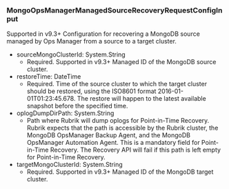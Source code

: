 ### MongoOpsManagerManagedSourceRecoveryRequestConfigInput
Supported in v9.3+
Configuration for recovering a MongoDB source managed by Ops Manager from a source to a target cluster.

- sourceMongoClusterId: System.String
  - Required. Supported in v9.3+
Managed ID of the MongoDB source cluster.
- restoreTime: DateTime
  - Required. Time of the source cluster to which the target cluster should be restored, using the ISO8601 format 2016-01-01T01:23:45.678. The restore will happen to the latest available snapshot before the specified time.
- oplogDumpDirPath: System.String
  - Path where Rubrik will dump oplogs for Point-in-Time Recovery. Rubrik expects that the path is accessible by the Rubrik cluster, the MongoDB OpsManager Backup Agent, and the MongoDB OpsManager Automation Agent. This is a mandatory field for Point-in-Time Recovery. The Recovery API will fail if this path is left empty for Point-in-Time Recovery.
- targetMongoClusterId: System.String
  - Required. Supported in v9.3+
Managed ID of the MongoDB target cluster.
